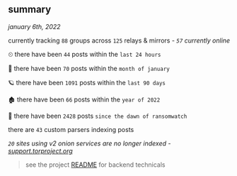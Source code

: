 
## summary
_january 6th, 2022_

currently tracking `88` groups across `125` relays & mirrors - _`57` currently online_

⏲ there have been `44` posts within the `last 24 hours`

🦈 there have been `70` posts within the `month of january`

🪐 there have been `1091` posts within the `last 90 days`

🏚 there have been `66` posts within the `year of 2022`

🦕 there have been `2428` posts `since the dawn of ransomwatch`

there are `43` custom parsers indexing posts

_`20` sites using v2 onion services are no longer indexed - [support.torproject.org](https://support.torproject.org/onionservices/v2-deprecation/)_

> see the project [README](https://github.com/thetanz/ransomwatch#ransomwatch--) for backend technicals
